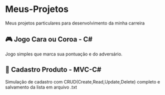 # Meus-Projetos
Meus projetos particulares para desenvolvimento da minha carreira

## 🎮  Jogo Cara ou Coroa - C#
Jogo simples que marca sua pontuação e do adversário.

## 📖  Cadastro Produto - MVC-C#
Simulação de cadastro com CRUD(Create,Read,Update,Delete) completo e salvamento da lista em arquivo .txt
